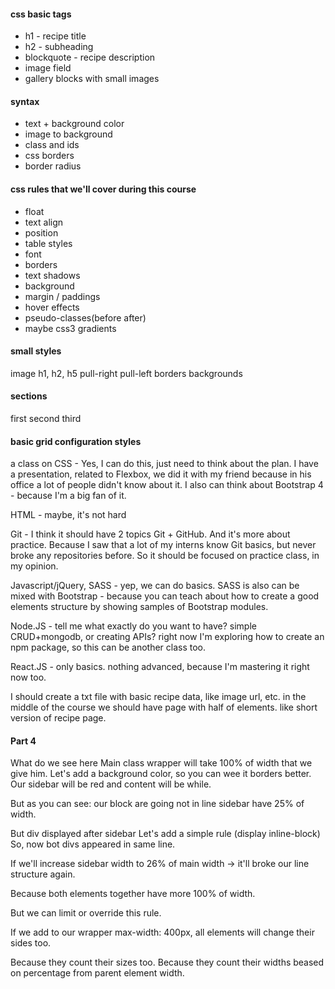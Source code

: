 #### css basic tags

- h1 - recipe title
- h2 - subheading
- blockquote - recipe description
- image field
- gallery blocks with small images


#### syntax
- text + background color
- image to background
- class and ids
- css borders
- border radius


#### css rules that we'll cover during this course
- float
- text align
- position
- table styles
- font
- borders
- text shadows
- background
- margin / paddings
- hover effects
- pseudo-classes(before after)
- maybe css3 gradients


#### small styles
image
h1, h2, h5
pull-right
pull-left
borders
backgrounds


#### sections
first
second
third



#### basic grid configuration styles


a class on CSS - Yes, I can do this, just need to think about the plan. I have a presentation, related to Flexbox, we did it with my friend because in his office a lot of people didn't know about it. I also can think about Bootstrap 4 - because I'm a big fan of it.


HTML - maybe, it's not hard


Git - I think it should have 2 topics Git + GitHub. And it's more about practice. Because I saw that a lot of my interns know Git basics, but never broke any repositories before. So it should be focused on practice class, in my opinion.



Javascript/jQuery, SASS - yep, we can do basics. SASS is also can be mixed with Bootstrap - because you can teach about how to create a good elements structure by showing samples of Bootstrap modules.


Node.JS - tell me what exactly do you want to have? simple CRUD+mongodb, or creating APIs? right now I'm exploring how to create an npm package, so this can be another class too.


React.JS - only basics. nothing advanced, because I'm mastering it right now too.


I should create a txt file with basic recipe data, like image url, etc.
in the middle of the course we should have page with half of elements. like short version of recipe page.










#### Part 4

What do we see here
Main class wrapper will take 100% of width that we give him.
Let's add a background color, so you can wee it borders better.
Our sidebar will be red and content will be while.

But as you can see: our block are going not in line
sidebar have 25% of width.

But div displayed after sidebar
Let's add a simple rule (display inline-block)
So, now bot divs appeared in same line.

If we'll increase sidebar width to 26% of main width -> it'll broke our line structure again.

Because both elements together have more 100% of width.

But we can limit or override this rule.

If we add to our wrapper max-width: 400px, all elements will change their sides too.

Because they count their sizes too. Because they count their widths beased on percentage from parent element width.
